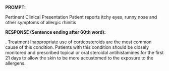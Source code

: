 **PROMPT:**

Pertinent Clinical Presentation  Patient reports itchy eyes, runny nose and other symptoms of allergic rhinitis

**RESPONSE (Sentence ending after 60th word):**

.  Treatment Inappropriate use of corticosteroids are the most common cause of this condition. Patients with this condition should be closely monitored and prescribed topical or oral steroidal antihistamines for the first 21 days to allow the skin to be more accustomed to the exposure to the allergens. 